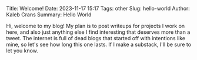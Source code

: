 Title: Welcome!
Date: 2023-11-17 15:17
Tags: other
Slug: hello-world
Author: Kaleb Crans
Summary: Hello World

Hi, welcome to my blog! My plan is to post writeups for projects I work on here, and also just anything else I find interesting that deserves more than a tweet. The internet is full of dead blogs that started off with intentions like mine, so let's see how long this one lasts. If I make a substack, I'll be sure to let you know. 
